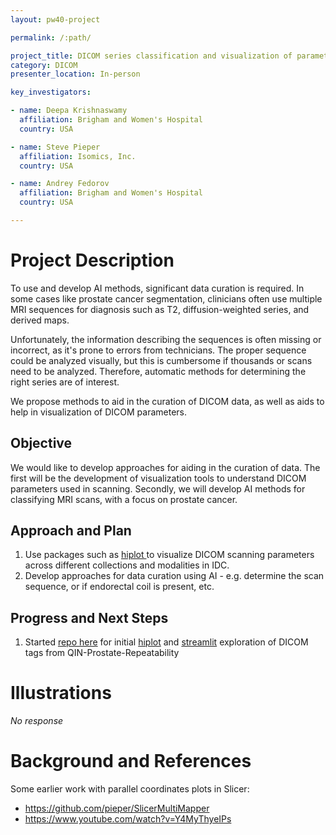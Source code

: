 ```yaml
---
layout: pw40-project

permalink: /:path/

project_title: DICOM series classification and visualization of parameters
category: DICOM
presenter_location: In-person

key_investigators:

- name: Deepa Krishnaswamy
  affiliation: Brigham and Women's Hospital
  country: USA

- name: Steve Pieper
  affiliation: Isomics, Inc.
  country: USA

- name: Andrey Fedorov
  affiliation: Brigham and Women's Hospital
  country: USA

---
```


# Project Description

<!-- Add a short paragraph describing the project. -->

To use and develop AI methods, significant data curation is required. In some cases like prostate cancer segmentation, clinicians often use multiple MRI sequences for diagnosis such as T2, diffusion-weighted series, and derived maps.

Unfortunately, the information describing the sequences is often missing or incorrect, as it's prone to errors from technicians. The proper sequence could be analyzed visually, but this is cumbersome if thousands or scans need to be analyzed. Therefore, automatic methods for determining the right series are of interest.

We propose methods to aid in the curation of DICOM data, as well as aids to help in visualization of DICOM parameters.

## Objective

<!-- Describe here WHAT you would like to achieve (what you will have as end result). -->

We would like to develop approaches for aiding in the curation of data. The first will be the development of visualization tools to understand DICOM parameters used in scanning. Secondly, we will develop AI methods for classifying MRI scans, with a focus on prostate cancer.

## Approach and Plan

<!-- Describe here HOW you would like to achieve the objectives stated above. -->

1.  Use packages such as [hiplot ](https://ai.meta.com/blog/hiplot-high-dimensional-interactive-plots-made-easy/) to visualize DICOM scanning parameters across different collections and modalities in IDC.
2.  Develop approaches for data curation using AI - e.g. determine the scan sequence, or if endorectal coil is present, etc.

## Progress and Next Steps

<!-- Update this section as you make progress, describing of what you have ACTUALLY DONE.
     If there are specific steps that you could not complete then you can describe them here, too. -->

1.  Started [repo here](https://github.com/deepakri201/DICOMTagViz/) for initial [hiplot](https://github.com/facebookresearch/hiplot) and [streamlit](https://github.com/streamlit) exploration of DICOM tags from QIN-Prostate-Repeatability

# Illustrations

<!-- Add pictures and links to videos that demonstrate what has been accomplished. -->

*No response*

# Background and References

<!-- If you developed any software, include link to the source code repository.
     If possible, also add links to sample data, and to any relevant publications. -->

Some earlier work with parallel coordinates plots in Slicer:
* https://github.com/pieper/SlicerMultiMapper
* https://www.youtube.com/watch?v=Y4MyThyeIPs

